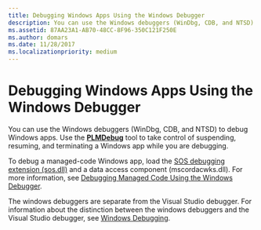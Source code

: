 ```yaml
---
title: Debugging Windows Apps Using the Windows Debugger
description: You can use the Windows debuggers (WinDbg, CDB, and NTSD) to debug Windows apps. Use the PLMDebug tool to take control of suspending, resuming, and terminating a Windows app while you are debugging.
ms.assetid: 87AA23A1-AB70-48CC-8F96-350C121F250E
ms.author: domars
ms.date: 11/28/2017
ms.localizationpriority: medium
---
```


# Debugging Windows Apps Using the Windows Debugger


You can use the Windows debuggers (WinDbg, CDB, and NTSD) to debug Windows apps. Use the [**PLMDebug**](plmdebug.md) tool to take control of suspending, resuming, and terminating a Windows app while you are debugging.

To debug a managed-code Windows app, load the [SOS debugging extension (sos.dll)](http://go.microsoft.com/fwlink/p/?linkid=223345) and a data access component (mscordacwks.dll). For more information, see [Debugging Managed Code Using the Windows Debugger](debugging-managed-code.md).

The windows debuggers are separate from the Visual Studio debugger. For information about the distinction between the windows debuggers and the Visual Studio debugger, see [Windows Debugging](index.md).

 

 





